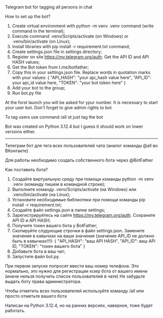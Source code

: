 Telegram bot for tagging all persons in chat

How to set up the bot?
1) Create virtual environment with python -m venv .venv command (write command in the terminal);
2) Execute command .venv/Scripts/activate (on Windows) or .venv/bin/activate (on Linux);
3) Install libraries with pip install -r requirement.txt command;
4) Create settings.json file in settings directory;
5) Register on site https://my.telegram.org/auth. Get the API ID and API HASH values;
6) Get the Bot token from t.me/botfather;
7) Copy this in your settings.json file. Replace words in quotation marks with your values:
{
   "API_HASH": "your api_hash value here",
   "API_ID": your api_id value here,
   "TOKEN": "your bot token here"
}
8) Add your bot to the group;
9) Run bot.py file


At the forst launch you will be asked for ypur number. It is necessary to start your user bot.
Don't forget to give admin rights to bot

To tag users use command /all ot just tag the bot

Bot was created on Python 3.12.4 but I guess it should work on lower versions either.

-----------------------------------------------
Телеграм бот для тега всех пользователей чата (аналог команды @all во ВКонтакте)

Для работы необходимо создать собственного бота через @BotFather

Как поставить бота?
1) Создайте виртуальную среду при помощи команды python -m venv .venv (команду пишем в командной строке);
2) Выполните команду .venv/Scripts/activate (на Windows) или .venv/bin/activate (на Linux);
3) Установите необходимые библиотеки при помощи команды pip install -r requirement.txt;
4) Создайте файл settings.json в папке settings;
5) Зарегистрируйтесь на сайте https://my.telegram.org/auth. Сохраните API ID и API HASH;
6) Получите токен вашего бота у BotFather;
7) Скопируйте слудующие строчки в файл settings.json. Замените значения в кавычках на ваши значения (значение API_ID не должно быть в кавычках!!!):
{
   "API_HASH": "ваш  API HASH",
   "API_ID": ваш APi ID,
   "TOKEN": "токен вашего бота"
}
8) Добавьте бота в ваш чат;
9) Запустите файл bot.py.

При первом запуске попросят ввести ваш номер телефона. Это нормально, это нужно для регистрации юзер бота от вашего имени (иначе нельзя получить список пользователей в чате)
Не забудьте выдать боту права администратора.

Чтобы отметить всех пользователей используйте команду /all или просто отметьте вашего бота

Написан на Python 3.12.4, но на ранних версиях, наверное, тоже будет работать.
